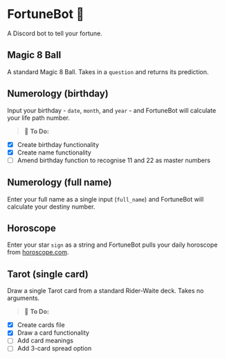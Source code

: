 # FortuneBot :crystal_ball:
 A Discord bot to tell your fortune.

## Magic 8 Ball
A standard Magic 8 Ball. Takes in a `question` and returns its prediction.

## Numerology (birthday)
Input your birthday - `date`, `month`, and `year` - and FortuneBot will calculate your life path number.

> :memo: **To Do:**
- [x] Create birthday functionality
- [x] Create name functionality
- [ ] Amend birthday function to recognise 11 and 22 as master numbers

## Numerology (full name)
Enter your full name as a single input (`full_name`) and FortuneBot will calculate your destiny number.

## Horoscope
Enter your star `sign` as a string and FortuneBot pulls your daily horoscope from [horoscope.com](https://www.horoscope.com/us/index.aspx).

## Tarot (single card)
Draw a single Tarot card from a standard Rider-Waite deck. Takes no arguments.

> :memo: **To Do:**
- [x] Create cards file
- [x] Draw a card functionality
- [ ] Add card meanings
- [ ] Add 3-card spread option